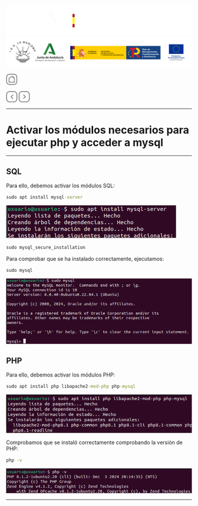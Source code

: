 ![](/.resGen/_bannerD.png#gh-dark-mode-only)
![](/.resGen/_bannerL.png#gh-light-mode-only)

<a href="/ServidoresWeb/readme.md"><img src="/.resGen/_back.svg" width="30"></a>

<a href="1.md"><img src="/.resGen/_arrow_r.svg" width="30"></a>
<a href="3.md"><img src="/.resGen/_arrow.svg" width="30"></a>

---

# Activar los módulos necesarios para ejecutar php y acceder a mysql

---

## SQL

Para ello, debemos activar los módulos SQL:

``` cmd
sudo apt install mysql-server
```

![](img/7.png)

``` cmd
sudo mysql_secure_installation
```

Para comprobar que se ha instalado correctamente, ejecutamos:

``` cmd
sudo mysql
```

![](img/8.png)

## PHP

Para ello, debemos activar los módulos PHP:

``` cmd
sudo apt install php libapache2-mod-php php-mysql
```

![](img/9.png)

Comprobamos que se instaló correctamente comprobando la versión de PHP:

``` cmd
php -v
```

![](img/10.png)

---